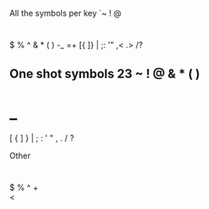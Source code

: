 

All the symbols per key
  `~
  !
  @
  #
  $
  %
  ^
  &
  *
  (
  )
  -_
  =+
  [{
  ]}
  \|
  ;:
  '"
  ,<
  .> 
  /?
  
One shot symbols 23 
  ~
  !
  @
  &
  *
  (
  )
  -
  _
  =
  [
  {
  ]
  }
  |
  ;
  :
  '
  "
  ,
  .
  /
  ?  
  
Other  
  #
  $
  %
  ^
  +
  \
  <
  > 
